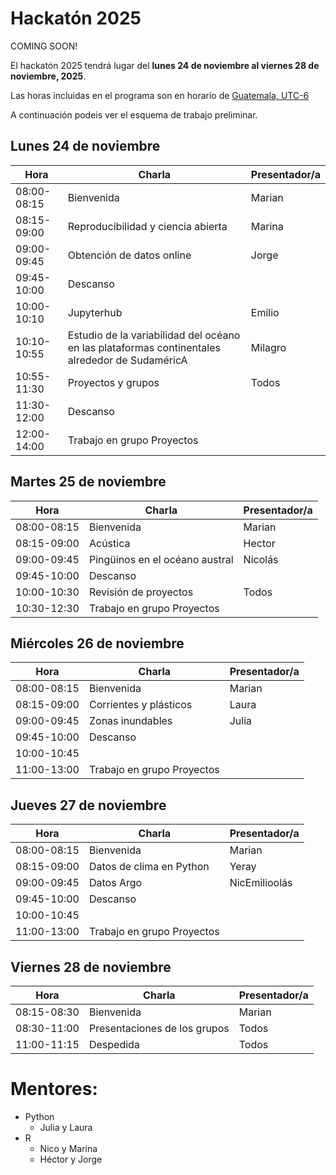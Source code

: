 # Hackatón 2025

COMING SOON!

El hackatón 2025 tendrá lugar del **lunes 24 de noviembre al viernes 28 de noviembre, 2025**.

Las horas incluidas en el programa son en horario de [Guatemala, UTC-6](https://www.zeitverschiebung.net/es/city/3598132)

A continuación podeis ver el esquema de trabajo preliminar.

## Lunes 24 de noviembre
 
| Hora |	Charla |	Presentador/a | 
| ------------- |-------- | ------------- |
|08:00-08:15|	Bienvenida|	Marian| 
|08:15-09:00| Reproducibilidad y ciencia abierta|Marina	 | 
|09:00-09:45|Obtención de datos online 	|Jorge|
|09:45-10:00|Descanso |	|
|10:00-10:10| Jupyterhub | 	Emilio|
|10:10-10:55| Estudio de la variabilidad del océano en las plataformas continentales alrededor de SudaméricA| 	Milagro	|
|10:55-11:30|	Proyectos y grupos  |Todos|
|11:30-12:00|Descanso |	|
|12:00-14:00| Trabajo en grupo Proyectos| |


## Martes 25 de noviembre

|Hora|	Charla|	Presentador/a|
| ------------- |-------- | ------------- |
|08:00-08:15|	Bienvenida|	Marian|
|08:15-09:00| Acústica | Hector	 |
|09:00-09:45|Pingüinos en el océano austral |	Nicolás  |
|09:45-10:00|Descanso |	|
|10:00-10:30| Revisión de proyectos  | Todos |
|10:30-12:30| Trabajo en grupo Proyectos | |


## Miércoles 26 de noviembre

|Hora|	Charla|	Presentador/a|
| ------------- |-------- | ------------- |
|08:00-08:15|	Bienvenida|	Marian|
|08:15-09:00|	Corrientes y plásticos | Laura |
|09:00-09:45| Zonas inundables | Julia	 |
|09:45-10:00| Descanso |	|
|10:00-10:45|	 |
|11:00-13:00| Trabajo en grupo Proyectos | |


## Jueves 27 de noviembre

|Hora|	Charla|	Presentador/a|
| ------------- |-------- | ------------- |
|08:00-08:15|	Bienvenida|	Marian|
|08:15-09:00|	Datos de clima en Python | Yeray |
|09:00-09:45|	Datos Argo |	NicEmilioolás |
|09:45-10:00| Descanso |	|
|10:00-10:45|  |  	 |
|11:00-13:00| Trabajo en grupo Proyectos | |


## Viernes 28 de noviembre

|Hora|	Charla|	Presentador/a|
| ------------- |-------- | ------------- |
|08:15-08:30|	Bienvenida|	Marian|
|08:30-11:00|	Presentaciones de los grupos |	Todos|
|11:00-11:15|	Despedida|	Todos|


# Mentores:
 - Python  
    - Julia y Laura  
 - R  
    - Nico y Marina  
    - Héctor y Jorge  






